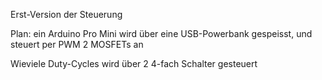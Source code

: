   Erst-Version der Steuerung

  Plan: ein Arduino Pro Mini wird über eine USB-Powerbank gespeisst, und steuert per PWM 2 MOSFETs an
  
  Wieviele Duty-Cycles wird über 2 4-fach Schalter gesteuert
  
  
